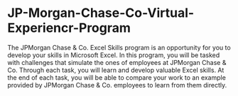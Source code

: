 # JP-Morgan-Chase-Co-Virtual-Experiencr-Program
The JPMorgan Chase &amp; Co. Excel Skills program is an opportunity for you to develop your skills in Microsoft Excel.
In this program, you will be tasked with challenges that simulate the ones of employees at JPMorgan Chase & Co. Through each task, you will learn and develop valuable Excel skills.
At the end of each task, you will be able to compare your work to an example provided by JPMorgan Chase & Co. employees to learn from them directly. 
